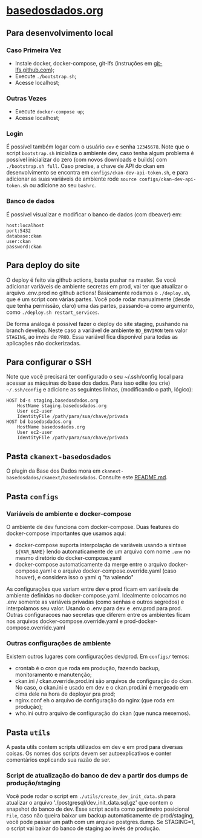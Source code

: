 # [basedosdados.org](http://basedosdados.org)

## Para desenvolvimento local

### Caso Primeira Vez

- Instale docker, docker-compose, git-lfs (instruções em [git-lfs.github.com](https://git-lfs.github.com/));
- Execute `./bootstrap.sh`;
- Acesse localhost;

### Outras Vezes

- Execute `docker-compose up`;
- Acesse localhost;

### Login

É possível também logar com o usuário `dev` e senha `12345678`. Note que o script `bootstrap.sh` inicializa o ambiente dev, caso tenha algum problema é possível inicializar do zero (com novos downloads e builds) com `./bootstrap.sh full`. Caso precise, a chave de API do ckan em desenvolvimento se encontra em `configs/ckan-dev-api-token.sh`, e para adicionar as suas variáveis de ambiente rode `source configs/ckan-dev-api-token.sh` ou adicione ao seu `bashrc`.

### Banco de dados

É possível visualizar e modificar o banco de dados (com dbeaver) em:

```
host:localhost
port:5432
database:ckan
user:ckan
password:ckan
```

## Para deploy do site

O deploy é feito via github actions, basta pushar na master. Se você adicionar variáveis de ambiente secretas em prod, vai ter que atualizar o arquivo .env.prod no github actions! Basicamente rodamos o `./deploy.sh`, que é um script com várias partes. Você pode rodar manualmente (desde que tenha permissão, claro) uma das partes, passando-a como argumento, como `./deploy.sh restart_services`.

De forma análoga é possível fazer o deploy do site staging, pushando na branch develop. Neste caso a variável de ambiente `BD_ENVIRON` tem valor `STAGING`, ao invés de `PROD`. Essa variável fica disponível para todas as aplicações não dockerizadas.

## Para configurar o SSH

Note que você precisará ter configurado o seu ~/.ssh/config local para acessar as máquinas do base dos dados. Para isso edite (ou crie) `~/.ssh/config` e adicione as seguintes linhas, (modificando o path, lógico):

```ssh_config
HOST bd-s staging.basedosdados.org
    HostName staging.basedosdados.org
    User ec2-user
    IdentityFile /path/para/sua/chave/privada
HOST bd basedosdados.org
    HostName basedosdados.org
    User ec2-user
    IdentityFile /path/para/sua/chave/privada
```

## Pasta `ckanext-basedosdados`

O plugin da Base dos Dados mora em `ckanext-basedosdados/ckanext/basedosdados`. Consulte este [README.md](ckanext-basedosdados/ckanext/basedosdados/README.md).

## Pasta `configs`

### Variáveis de ambiente e docker-compose

O ambiente de dev funciona com docker-compose. Duas features do docker-compose importantes que usamos aqui:

- docker-compose suporta interpolação de variáveis usando a sintaxe `${VAR_NAME}` lendo automaticamente de um arquivo com nome `.env` no mesmo diretório do docker-compose.yaml
- docker-compose automaticamente da merge entre o arquivo docker-compose.yaml e o arquivo docker-compose.override.yaml (caso houver), e considera isso o yaml q "ta valendo"

As configurações que variam entre dev e prod ficam em variáveis de ambiente definidas no docker-compose.yaml. Idealmente colocamos no .env somente as variáveis privadas (como senhas e outros segredos) e interpolamos seu valor. Usando o .env para dev e .env.prod para prod. Outras configuracoes nao secretas que diferem entre os ambientes ficam nos arquivos docker-compose.override.yaml e prod-docker-compose.override.yaml

### Outras configurações de ambiente

Existem outros lugares com configurações dev/prod. Em `configs/` temos:

- crontab é o cron que roda em produção, fazendo backup, monitoramento e manutenção;
- ckan.ini / ckan.override.prod.ini são arquivos de configuração do ckan. No caso, o ckan.ini e usado em dev e o ckan.prod.ini é mergeado em cima dele na hora de deployar pra prod;
- nginx.conf eh o arquivo de configuração do nginx (que roda em produção);
- who.ini outro arquivo de configuração do ckan (que nunca mexemos).

## Pasta `utils`

A pasta utils contem scripts utilizados em dev e em prod para diversas coisas. Os nomes dos scripts devem ser autoexplicativos e conter comentários explicando sua razão de ser.

### Script de atualização do banco de dev a partir dos dumps de produção/staging

Você pode rodar o script em `./utils/create_dev_init_data.sh` para atualizar o arquivo './postgresql/dev_init_data.sql.gz' que contem o snapshot do banco de dev. Esse script aceita como parâmetro posicional `File`, caso não queira baixar um backup automaticamente de prod/staging, você pode passar um path com um arquivo postgres.dump. Se STAGING=1, o script vai baixar do banco de staging ao invés de produção.
